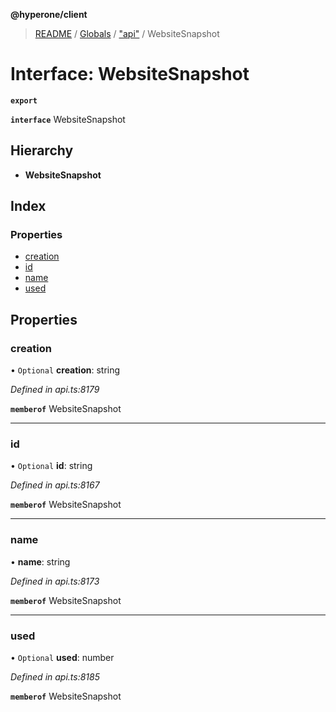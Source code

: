 **@hyperone/client**

> [README](../README.md) / [Globals](../globals.md) / ["api"](../modules/_api_.md) / WebsiteSnapshot

# Interface: WebsiteSnapshot

**`export`** 

**`interface`** WebsiteSnapshot

## Hierarchy

* **WebsiteSnapshot**

## Index

### Properties

* [creation](_api_.websitesnapshot.md#creation)
* [id](_api_.websitesnapshot.md#id)
* [name](_api_.websitesnapshot.md#name)
* [used](_api_.websitesnapshot.md#used)

## Properties

### creation

• `Optional` **creation**: string

*Defined in api.ts:8179*

**`memberof`** WebsiteSnapshot

___

### id

• `Optional` **id**: string

*Defined in api.ts:8167*

**`memberof`** WebsiteSnapshot

___

### name

•  **name**: string

*Defined in api.ts:8173*

**`memberof`** WebsiteSnapshot

___

### used

• `Optional` **used**: number

*Defined in api.ts:8185*

**`memberof`** WebsiteSnapshot
